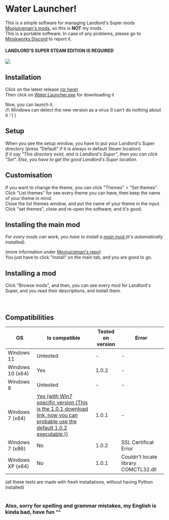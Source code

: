 <h1> Water Launcher! </h1>

This is a simple software for managing Landlord's Super mods <a href="https://github.com/Moojuiceman-LSMods">Moojuiceman's mods</a>, so this is <b>NOT</b> my mods.
<br>
This is a portable software.
In case of any problems, please go to <a href="https://discord.gg/A253AkJ2qv">Minskworks Discord</a> to report it.
#### <b> LANDLORD'S SUPER STEAM EDITION IS REQUIRED </b>

<img src="https://cdn.discordapp.com/attachments/897896186487390218/986285826189193267/unknown.png">
<h2> Installation </h2>
Click on the latest release <a href="https://github.com/MeblIkea/Landlords-Super-Mod-Manager/releases">(or here)</a>
<br>
Then click on <a href="https://github.com/MeblIkea/Water-Launcher/releases/latest/download/Water-Launcher.exe">Water.Launcher.exe</a> for downloading it

Now, you can launch it.<br>
/!\ Windows can detect the new version as a virus (I can't do nothing about it :'( )

<h2> Setup </h2>
When you see the setup window, you have to put your Landlord's Super directory (press "Default" if it is always in default Steam location)
<br>
<i>If it say "This directory exist, and is Landlord's Super", then you can click "Set". Else, you have to get the good Landlord's Super location.</i>

<h2> Customisation </h2>
If you want to change the theme, you can click "Themes" > "Set themes".
<br>
Click "List themes" for see every theme you can have, then keep the name of your theme in mind. 
<br>
Close the list themes window, and put the name of your theme in the input.
<br>
Click "set themes", close and re-open the software, and it's good.

<h2> Installing the main mod </h2>
<i> For every mods can work, you have to install a <a href="https://github.com/BepInEx/BepInEx"> main mod </a> (it's automatically installed).</i>
  
  (more information under 
  [Moojuiceman's repo](https://github.com/Moojuiceman-LSMods))</i>
</br>
You just have to click "Install" on the main tab, and you are good to go.

<h2> Installing a mod </h2>
Click "Browse mods", and then, you can see every mod for Landlord's Super, and you read their descriptions, and install them.
<br>
<br>
<br>

<h2>Compatibilities</h2>

| OS               | Is compatible                                                                                                                                                                                                                                       | Tested on version | Error                                |
|------------------|-----------------------------------------------------------------------------------------------------------------------------------------------------------------------------------------------------------------------------------------------------|-------------------|--------------------------------------|
| Windows 11       | Untested                                                                                                                                                                                                                                            | -                 | -                                    |
| Windows 10 (x64) | Yes                                                                                                                                                                                                                                                 | 1.0.2             | -                                    |
| Windows 8        | Untested                                                                                                                                                                                                                                            | -                 | -                                    |
| Windows 7 (x64)  | <a href="https://github.com/MeblIkea/Water-Launcher/releases/download/1.0.1/Water-Launcher.For.Win.7.and.newer.zip">Yes (with Win7 specific version (This is the 1.0.1 download link, now you can probable use the default 1.0.2 executable.)) </a> | 1.0.1             | -                                    |
| Windows 7 (x86)  | No                                                                                                                                                                                                                                                  | 1.0.2             | SSL Certificat Error                 |
| Windows XP (x64) | No                                                                                                                                                                                                                                                  | 1.0.1             | Couldn't locate library COMCTL32.dll |

(all these tests are made with fresh installations, without having Python installed)
<br></br>
### Also, sorry for spelling and grammar mistakes, my English is kinda bad, have fun ^^
